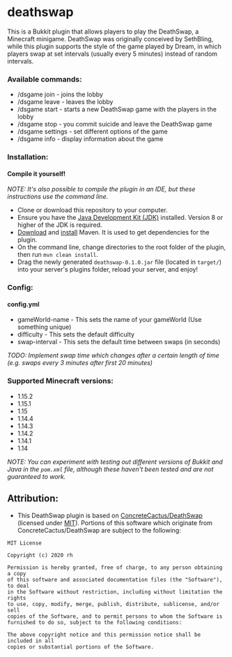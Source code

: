# deathswap

This is a Bukkit plugin that allows players to play the DeathSwap, a Minecraft minigame. DeathSwap was originally conceived by SethBling, while this plugin supports the style of the game played by Dream, in which players swap at set intervals (usually every 5 minutes) instead of random intervals.

### Available commands:

*   /dsgame join - joins the lobby
*   /dsgame leave - leaves the lobby
*   /dsgame start - starts a new DeathSwap game with the players in the lobby
*   /dsgame stop - you commit suicide and leave the DeathSwap game
*   /dsgame settings - set different options of the game
*   /dsgame info - display information about the game

### Installation:

#### Compile it yourself!
*NOTE: It's also possible to compile the plugin in an IDE, but these instructions use the command line.*

*   Clone or download this repository to your computer.
*   Ensure you have the [Java Development Kit (JDK)](https://www.oracle.com/java/technologies/javase/javase-jdk8-downloads.html) installed. Version 8 or higher of the JDK is required.
*   [Download](https://maven.apache.org/download.cgi) and [install](https://maven.apache.org/install.html) Maven. It is used to get dependencies for the plugin.
*   On the command line, change directories to the root folder of the plugin, then run `mvn clean install`.
*   Drag the newly generated `deathswap-0.1.0.jar` file (located in `target/`) into your server's plugins folder, reload your server, and enjoy!

### Config:

#### config.yml

*   gameWorld-name - This sets the name of your gameWorld (Use something unique)
*   difficulty - This sets the default difficulty
*   swap-interval - This sets the default time between swaps (in seconds)

*TODO: Implement swap time which changes after a certain length of time (e.g. swaps every 3 minutes after first 20 minutes)*

### Supported Minecraft versions:

*   1.15.2
*   1.15.1
*   1.15
*   1.14.4
*   1.14.3
*   1.14.2
*   1.14.1
*   1.14

*NOTE: You can experiment with testing out different versions of Bukkit and Java in the `pom.xml` file, although these haven't been tested and are not guaranteed to work.*

## Attribution:

* This DeathSwap plugin is based on [ConcreteCactus/DeathSwap](https://github.com/ConcreteCactus/DeathSwap) (licensed under [MIT](https://github.com/ConcreteCactus/DeathSwap/blob/master/LICENSE)). Portions of this software which originate from ConcreteCactus/DeathSwap are subject to the following:
```
MIT License

Copyright (c) 2020 rh

Permission is hereby granted, free of charge, to any person obtaining a copy
of this software and associated documentation files (the "Software"), to deal
in the Software without restriction, including without limitation the rights
to use, copy, modify, merge, publish, distribute, sublicense, and/or sell
copies of the Software, and to permit persons to whom the Software is
furnished to do so, subject to the following conditions:

The above copyright notice and this permission notice shall be included in all
copies or substantial portions of the Software.
```
